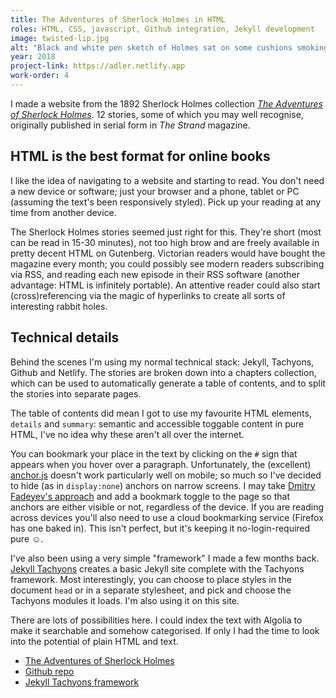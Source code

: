 ```yaml
---
title: The Adventures of Sherlock Holmes in HTML
roles: HTML, CSS, javascript, Github integration, Jekyll development
image: twisted-lip.jpg
alt: "Black and white pen sketch of Holmes sat on some cushions smoking a pipe."
year: 2018
project-link: https://adler.netlify.app
work-order: 4
---
```


I made a website from the 1892 Sherlock Holmes collection <cite><a href="https://sherlock.leonpaternoster.com">The Adventures of Sherlock Holmes</a></cite>. 12 stories, some of which you may well recognise, originally published in serial form in <cite>The Strand</cite> magazine.

## HTML is the best format for online books

I like the idea of navigating to a website and starting to read. You don't need a new device or software; just your browser and a phone, tablet or PC (assuming the text's been responsively styled). Pick up your reading at any time from another device.

The Sherlock Holmes stories seemed just right for this. They're short (most can be read in 15-30 minutes), not too high brow and are freely available in pretty decent HTML on Gutenberg. Victorian readers would have bought the magazine every month; you could possibly see modern readers subscribing via RSS, and reading each new episode in their RSS software (another advantage: HTML is infinitely portable). An attentive reader could also start (cross)referencing via the magic of hyperlinks to create all sorts of interesting rabbit holes.

## Technical details

Behind the scenes I'm using my normal technical stack: Jekyll, Tachyons, Github and Netlify. The stories are broken down into a chapters collection, which can be used to automatically generate a table of contents, and to split the stories into separate pages.

The table of contents did mean I got to use my favourite HTML elements, `details` and `summary`: semantic and accessible toggable content in pure HTML, I've no idea why these aren't all over the internet.

You can bookmark your place in the text by clicking on the `#` sign that appears when you hover over a paragraph. Unfortunately, the (excellent) [anchor.js](https://www.bryanbraun.com/anchorjs/) doesn't work particularly well on mobile; so much so I've decided to hide (as in `display:none`) anchors on narrow screens. I may take [Dmitry Fadeyev's approach](http://leonidandreyev.com/judas-1/) and add a bookmark toggle to the page so that anchors are either visible or not, regardless of the device. If you are reading across devices you'll also need to use a cloud bookmarking service (Firefox has one baked in). This isn't perfect, but it's keeping it no-login-required pure <span role="img" aria-label="Cheery face">☺️</span>.

I've also been using a very simple "framework" I made a few months back. [Jekyll Tachyons](https://github.com/leonp/jekyll-tachyons) creates a basic Jekyll site complete with the Tachyons framework. Most interestingly, you can choose to place styles in the document `head` or in a separate stylesheet, and pick and choose the Tachyons modules it loads. I'm also using it on this site.

There are lots of possibilities here. I could index the text with Algolia to make it searchable and somehow categorised. If only I had the time to look into the potential of plain HTML and text.

- [The Adventures of Sherlock Holmes](https://sherlock.leonpaternoster.com)
- [Github repo](https://github.com/leonp/sherlock-holmes)
- [Jekyll Tachyons framework](https://github.com/leonp/jekyll-tachyons)